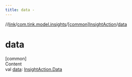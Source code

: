 ```yaml
---
title: data -
---
```

//[link](../../index.md)/[com.tink.model.insights](../index.md)/[[common]InsightAction](index.md)/[data](data.md)



# data  
[common]  
Content  
val [data](data.md): [InsightAction.Data](-data/index.md)  



